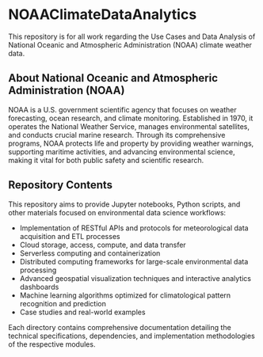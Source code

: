 # NOAAClimateDataAnalytics

This repository is for all work regarding the Use Cases and Data Analysis of National Oceanic and Atmospheric Administration (NOAA) climate weather data. 

## About National Oceanic and Atmospheric Administration (NOAA)

NOAA is a U.S. government scientific agency that focuses on weather forecasting, ocean research, and climate monitoring. Established in 1970, it operates the National Weather Service, manages environmental satellites, and conducts crucial marine research. Through its comprehensive programs, NOAA protects life and property by providing weather warnings, supporting maritime activities, and advancing environmental science, making it vital for both public safety and scientific research.

## Repository Contents

This repository aims to provide Jupyter notebooks, Python scripts, and other materials focused on environmental data science workflows:

- Implementation of RESTful APIs and protocols for meteorological data acquisition and ETL processes
- Cloud storage, access, compute, and data transfer
- Serverless computing and containerization
- Distributed computing frameworks for large-scale environmental data processing
- Advanced geospatial visualization techniques and interactive analytics dashboards
- Machine learning algorithms optimized for climatological pattern recognition and prediction
- Case studies and real-world examples

Each directory contains comprehensive documentation detailing the technical specifications, dependencies, and implementation methodologies of the respective modules.
